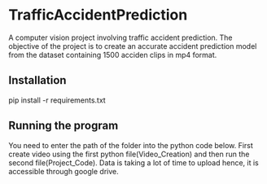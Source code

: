 # TrafficAccidentPrediction
<p> A computer vision project involving traffic accident prediction. 
 The objective of the project is to create an accurate accident prediction model from the dataset containing 1500 acciden clips in mp4 format. </p>

<h2> Installation </h2>

pip install -r requirements.txt


<h2> Running the program </h2>
You need to enter the path of the folder into the python code below. First create video using the first python file(Video_Creation) and then run the second file(Project_Code). Data is taking a lot of time to upload hence, it is accessible through google drive.

